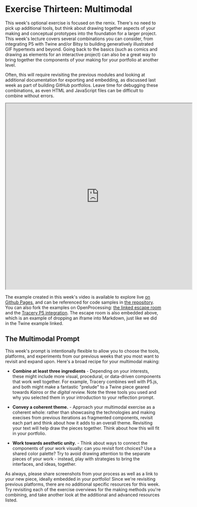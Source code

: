 # Exercise Thirteen: Multimodal

This week's optional exercise is focused on the remix. There's no need to pick up additional tools, but think about drawing together aspects of your making and conceptual prototypes into the foundation for a larger project. This week's lecture covers several combinations you can consider, from integrating P5 with Twine and/or Bitsy to building generatively illustrated GIF hypertexts and beyond. Going back to the basics (such as comics and drawing as elements for an interactive project) can also be a great way to bring together the components of your making for your portfolio at another level.

Often, this will require revisiting the previous modules and looking at additional documentation for exporting and embedding, as discussed last week as part of building GitHub portfolios. Leave time for debugging these combinations, as even HTML and JavaScript files can be difficult to combine without errors.

<iframe src="https://openprocessing.org/sketch/2237599/embed/?plusEmbedHash=3f441452&userID=293182&show=sketch" width="600" height="600"></iframe>

The example created in this week's video is available to explore live [on Github Pages](https://anastasiasalter.net/cmportfoliodemo/CMTwo/), and can be referenced for code samples in [the repository](https://github.com/AMSUCF/cmportfoliodemo). You can also fork the examples on OpenProcessing: [the linked escape room](https://openprocessing.org/sketch/2237599) and the [Tracery P5 integration](https://openprocessing.org/sketch/2237590). The escape room is also embedded above, which is an example of dropping an iframe into Markdown, just like we did in the Twine example linked.

## The Multimodal Prompt

This week's prompt is intentionally flexible to allow you to choose the tools, platforms, and experiments from our previous weeks that you most want to revisit and expand upon. Here's a broad recipe for your multimodal making:

- **Combine at least three ingredients** - Depending on your interests, these might include more visual, procedural, or data-driven components that work well together. For example, Tracery combines well with P5.js, and both might make a fantastic "prelude" to a Twine piece geared towards *Kairos* or *the digital review.* Note the three tools you used and why you selected them in your introduction to your reflection prompt.

- **Convey a coherent theme.** - Approach your multimodal exercise as a coherent whole: rather than showcasing the technologies and making execises from previous iterations as fragmented components, revisit each part and think about how it adds to an overall theme. Revisiting your text will help draw the pieces together. Think about how this will fit in your portfolio.

- **Work towards aesthetic unity.** - Think about ways to connect the components of your work visually: can you revisit font choices? Use a shared color palette? Try to avoid drawing attention to the separate pieces of your work - instead, play with strategies to bring the interfaces, and ideas, together.

As always, please share screenshots from your process as well as a link to your new piece, ideally embedded in your portfolio! Since we're revisiting previous platforms, there are no additional specific resources for this week. Try revisiting each of the exercise overviews for the making methods you're combining, and take another look at the additional and advanced resources listed.
